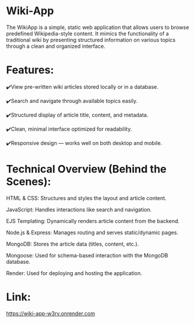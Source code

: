 # Wiki-App

The WikiApp is a simple, static web application that allows users to browse predefined Wikipedia-style content. It mimics the functionality of a traditional wiki by presenting structured information on various topics through a clean and organized interface.

# Features:
✔️View pre-written wiki articles stored locally or in a database.

✔️Search and navigate through available topics easily.

✔️Structured display of article title, content, and metadata.

✔️Clean, minimal interface optimized for readability.

✔️Responsive design — works well on both desktop and mobile.

# Technical Overview (Behind the Scenes):

HTML & CSS: Structures and styles the layout and article content.

JavaScript: Handles interactions like search and navigation.

EJS Templating: Dynamically renders article content from the backend.

Node.js & Express: Manages routing and serves static/dynamic pages.

MongoDB: Stores the article data (titles, content, etc.).

Mongoose: Used for schema-based interaction with the MongoDB database.

Render: Used for deploying and hosting the application.

# Link:
https://wiki-app-w3rv.onrender.com
